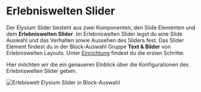 # Erlebniswelten Slider
Der Elysium Slider besteht aus zwei Komponenten, den Slide Elementen und dem **Erlebniswelten Slider**. Im Erlebniswelten Slider legst du eine Slide Auswahl und das Verhalten sowie Aussehen des Sliders fest. Das Slider Element findest du in der Block-Auswahl Gruppe **Text & Bilder** von Erlebniswelten Layouts.  Unter [Einrichtung](/de/documentation/setup) findest du die ersten Schritte.  

Hier möchten wir die ein genaueren EInblick über die Konfigurationen des Erlebniswelten Slider geben.

<Image 
    src="/screenshots/de/admin-cms-block-selection.png" 
    alt="Erlebiswelt Elysium Slider in Block-Auswahl" />

